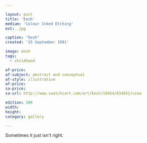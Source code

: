```yaml
---

layout: post
title: 'Eesh'
medium: 'Colour Inked Etching'
ext: .jpg

caption: "Eesh"
created: '25 September 1991'

image: eesh
tags:
  - childhood

af-price:
af-subject: abstract and conceptual
af-style: illustrative
af-price:
sa-price:
sa-url: http://www.saatchiart.com/art/Eesh/19454/834651/view

edition: 100
width:
height:
category: gallery

---
```


Sometimes it just isn't right.
